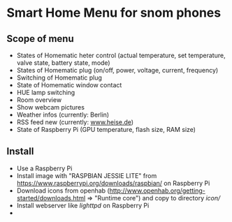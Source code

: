 Smart Home Menu for snom phones
===============================

Scope of menu
-------------
* States of Homematic heter control (actual temperature, set temperature, valve state, battery state, mode)
* States of Homematic plug (on/off, power, voltage, current, frequency)
* Switching of Homematic plug
* State of Homematic window contact
* HUE lamp switching
* Room overview
* Show webcam pictures
* Weather infos (currently: Berlin)
* RSS feed new (currently: www.heise.de)
* State of Raspberry Pi (GPU temperature, flash size, RAM size)

Install
-------

* Use a Raspberry Pi
* Install image with "RASPBIAN JESSIE LITE" from https://www.raspberrypi.org/downloads/raspbian/ on Raspberry Pi
* Download icons from openhab (http://www.openhab.org/getting-started/downloads.html => "Runtime core") and copy to directory *icon/*
* Install webserver like *lighttpd* on Raspberry Pi
* 
